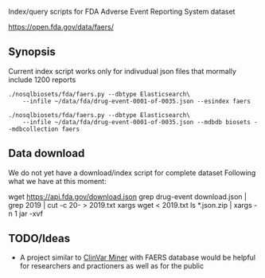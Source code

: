 

Index/query scripts for FDA Adverse Event Reporting System dataset

https://open.fda.gov/data/faers/

## Synopsis

Current index script works only for indivudual json files
that mormally include 1200 reports
```
./nosqlbiosets/fda/faers.py --dbtype Elasticsearch\
    --infile ~/data/fda/drug-event-0001-of-0035.json --esindex faers

./nosqlbiosets/fda/faers.py --dbtype Elasticsearch\
    --infile ~/data/fda/drug-event-0001-of-0035.json --mdbdb biosets --mdbcollection faers
```

## Data download

We do not yet have a download/index script for complete dataset
Following what we have at this moment:

wget https://api.fda.gov/download.json
grep drug-event download.json | grep 2019 |  cut -c 20- > 2019.txt
xargs wget < 2019.txt
ls  *.json.zip |  xargs -n 1 jar -xvf


## TODO/Ideas
* A project similar to [ClinVar Miner](https://clinvarminer.genetics.utah.edu/)
  with FAERS database would be helpful for researchers and practioners
  as well as for the public
